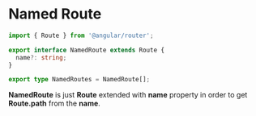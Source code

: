 # Named Route

```typescript
import { Route } from '@angular/router';

export interface NamedRoute extends Route {
  name?: string;
}

export type NamedRoutes = NamedRoute[];
```

**NamedRoute** is just **Route** extended with **name** property in order to get **Route.path** from the **name**.
